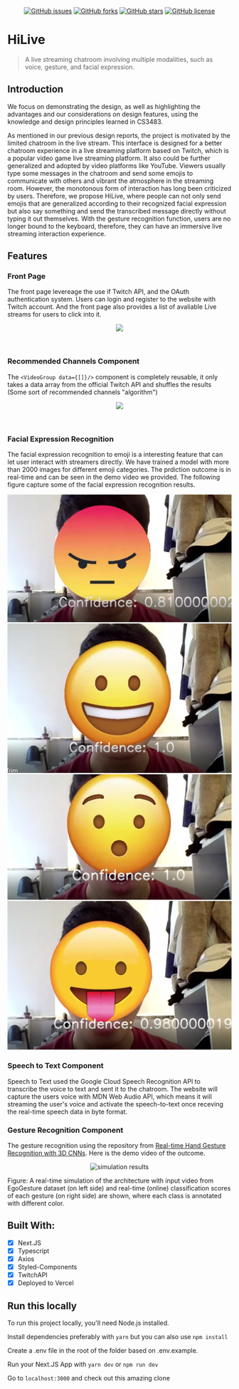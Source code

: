 <p align="center">
    <a href="https://github.com/Alissonsleal/twitch-clone/issues"><img alt="GitHub issues" src="https://img.shields.io/github/issues/Alissonsleal/twitch-clone?color=sucess&style=flat-square"></a>
    <a href="https://github.com/Alissonsleal/twitch-clone/network"><img alt="GitHub forks" src="https://img.shields.io/github/forks/Alissonsleal/twitch-clone?color=sucess&style=flat-square"></a>
    <a href="https://github.com/Alissonsleal/twitch-clone/stargazers"><img alt="GitHub stars" src="https://img.shields.io/github/stars/Alissonsleal/twitch-clone?color=sucess&style=flat-square"></a>
    <a href="https://github.com/Alissonsleal/twitch-clone/blob/master/LICENSE"><img alt="GitHub license" src="https://img.shields.io/github/license/Alissonsleal/twitch-clone?color=sucess&style=flat-square"></a>
</p>

# HiLive

> A live streaming chatroom involving multiple modalities, such as voice, gesture, and facial expression.

## Introduction
We focus on demonstrating the design, as well as highlighting the advantages and our considerations on design features, using the knowledge and design principles learned in CS3483.

As mentioned in our previous design reports, the project is motivated by the limited chatroom in the live stream. This interface is designed for a better chatroom experience in a live streaming platform based on Twitch, which is a popular video game live streaming platform. It also could be further generalized and adopted by video platforms like YouTube. Viewers usually type some messages in the chatroom and send some emojis to communicate with others and vibrant the atmosphere in the streaming room. However, the monotonous form of interaction has long been criticized by users. Therefore, we propose HiLive, where people can not only send emojis that are generalized according to their recognized facial expression but also say something and send the transcribed message directly without typing it out themselves. With the gesture recognition function, users are no longer bound to the keyboard, therefore, they can have an immersive live streaming interaction experience. 


## Features

### Front Page
The front page levereage the use if Twitch API, and the OAuth authentication system. Users can login and register to the website with Twitch account. And the front page also provides a list of avaliable Live streams for users to click into it.

  <p align="center">
    <img  max-width="768" src="https://i.imgur.com/tbDfTvZ.png">
  </p>
<br />

### Recommended Channels Component

The `<VideoGroup data={[]}/>` component is completely reusable, it only takes a data array from the official Twitch API and shuffles the results (Some sort of recommended channels "algorithm")

  <p align="center">
    <img  max-width="768" src="https://i.imgur.com/mpvTCuY.png">
  </p>
<br />

### Facial Expression Recognition
The facial expression recognition to emoji is a interesting feature that can let user interact with streamers directly. We have trained a model with more than 2000 images for different emoji categories. The prdiction outcome is in real-time and can be seen in the demo video we provided. The following figure capture some of the facial expression recognition results.

![angry image](/demo/angry.png)
![smile image](/demo/smail.png)
![surprise image](/demo/surprise.png)
![tease image](/demo/tease.png)



### Speech to Text Component
Speech to Text used the Google Cloud Speech Recognition API to transcribe the voice to text and sent it to the chatroom. The website will capture the users voice with MDN Web Audio API, which means it will streaming the user's voice and activate the speech-to-text once receving the real-time speech data in byte format.


### Gesture Recognition Component
The gesture recognition using the repository from [Real-time Hand Gesture Recognition with 3D CNNs](https://github.com/ahmetgunduz/Real-time-GesRec). Here is the demo video of the outcome.
<div align="center" style="width:image width px;">
  <img  src="https://media.giphy.com/media/9M3aPvPOVxSQmYGv8p/giphy.gif" width=500 alt="simulation results">
</div>

Figure: A real-time simulation of the architecture with input video from EgoGesture dataset (on left side) and real-time (online) classification scores of each gesture (on right side) are shown, where each class is annotated with different color. 

## Built With:

- [x] Next.JS
- [x] Typescript
- [x] Axios
- [x] Styled-Components
- [x] TwitchAPI
- [x] Deployed to Vercel

## Run this locally

To run this project locally, you'll need Node.js installed.

Install dependencies preferably with `yarn` but you can also use `npm install`

Create a .env file in the root of the folder based on .env.example.

Run your Next.JS App with `yarn dev` or `npm run dev`

Go to `localhost:3000` and check out this amazing clone

